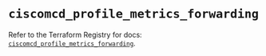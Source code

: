 # `ciscomcd_profile_metrics_forwarding`

Refer to the Terraform Registry for docs: [`ciscomcd_profile_metrics_forwarding`](https://registry.terraform.io/providers/ciscodevnet/ciscomcd/25.9.1/docs/resources/profile_metrics_forwarding).

